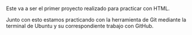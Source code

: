 Este va a ser el primer proyecto realizado para practicar con HTML.

Junto con esto estamos practicando con la herramienta de Git mediante la terminal de Ubuntu y su correspondiente trabajo con GitHub.